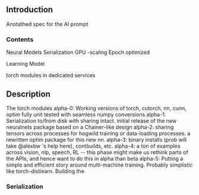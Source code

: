 ## Introduction


Anotathed spec for the AI prompt 

### Contents 

Neural Models
Serialization 
GPU -scaling 
Epoch optimized 



Learning Model 

torch modules in dedicated services 

## Description

The torch modules
alpha-0: Working versions of torch, cutorch, nn, cunn, optim fully unit tested with seamless numpy conversions
alpha-1: Serialization to/from disk with sharing intact. initial release of the new neuralnets package based on a Chainer-like design
alpha-2: sharing tensors across processes for hogwild training or data-loading processes. a rewritten optim package for this new nn.
alpha-3: binary installs (prob will take @alexbw 's help here), contbuilds, etc.
alpha-4: a ton of examples across vision, nlp, speech, RL -- this phase might make us rethink parts of the APIs, and hence want to do this in alpha than beta
alpha-5: Putting a simple and efficient story around multi-machine training. Probably simplistic like torch-distlearn. Building the 


### Serialization 



